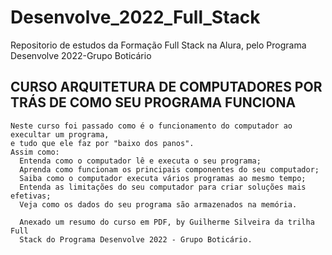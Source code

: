 # Desenvolve_2022_Full_Stack
 Repositorio de estudos da Formação Full Stack na Alura, pelo Programa Desenvolve 2022-Grupo Boticário

 ## CURSO ARQUITETURA DE COMPUTADORES POR TRÁS DE COMO SEU PROGRAMA FUNCIONA
    Neste curso foi passado como é o funcionamento do computador ao execultar um programa, 
    e tudo que ele faz por "baixo dos panos". 
    Assim como:
      Entenda como o computador lê e executa o seu programa;
      Aprenda como funcionam os principais componentes do seu computador;
      Saiba como o computador executa vários programas ao mesmo tempo;
      Entenda as limitações do seu computador para criar soluções mais efetivas;
      Veja como os dados do seu programa são armazenados na memória.

      Anexado um resumo do curso em PDF, by Guilherme Silveira da trilha Full
      Stack do Programa Desenvolve 2022 - Grupo Boticário.

